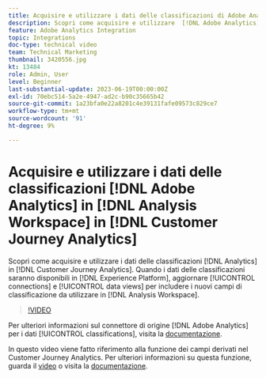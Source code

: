 ```yaml
---
title: Acquisire e utilizzare i dati delle classificazioni di Adobe Analytics
description: Scopri come acquisire e utilizzare  [!DNL Adobe Analytics] i dati delle classificazioni in [!DNL Customer Journey Analytics].
feature: Adobe Analytics Integration
topic: Integrations
doc-type: technical video
team: Technical Marketing
thumbnail: 3420556.jpg
kt: 13484
role: Admin, User
level: Beginner
last-substantial-update: 2023-06-19T00:00:00Z
exl-id: 70ebc514-5a2e-4947-ad2c-b90c35665b42
source-git-commit: 1a23bfa0e22a8201c4e39131fafe09573c829ce7
workflow-type: tm+mt
source-wordcount: '91'
ht-degree: 9%

---
```


# Acquisire e utilizzare i dati delle classificazioni [!DNL Adobe Analytics] in [!DNL Analysis Workspace] in [!DNL Customer Journey Analytics]

Scopri come acquisire e utilizzare i dati delle classificazioni [!DNL Analytics] in [!DNL Customer Journey Analytics]. Quando i dati delle classificazioni saranno disponibili in [!DNL Experience Platform], aggiornare [!UICONTROL connections] e [!UICONTROL data views] per includere i nuovi campi di classificazione da utilizzare in [!DNL Analysis Workspace]. 

>[!VIDEO](https://video.tv.adobe.com/v/3420556/?quality=12&learn=on)

Per ulteriori informazioni sul connettore di origine [!DNL Adobe Analytics] per i dati [!UICONTROL classifications], visita la [documentazione](https://experienceleague.adobe.com/docs/experience-platform/sources/ui-tutorials/create/adobe-applications/classifications.html?lang=it).

In questo video viene fatto riferimento alla funzione dei campi derivati nel Customer Journey Analytics. Per ulteriori informazioni su questa funzione, guarda il [video](https://experienceleague.adobe.com/docs/customer-journey-analytics-learn/tutorials/data-views/derived-fields-in-cja.html?lang=it) o visita la [documentazione](https://experienceleague.adobe.com/docs/analytics-platform/using/cja-dataviews/derived-fields.html?lang=it).
